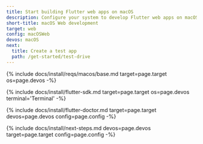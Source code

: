```yaml
---
title: Start building Flutter web apps on macOS
description: Configure your system to develop Flutter web apps on macOS.
short-title: macOS Web development
target: web
config: macOSWeb
devos: macOS
next:
  title: Create a test app
  path: /get-started/test-drive
---
```


{% include docs/install/reqs/macos/base.md target=page.target os=page.devos -%}

{% include docs/install/flutter-sdk.md target=page.target os=page.devos terminal='Terminal' -%}

{% include docs/install/flutter-doctor.md target=page.target devos=page.devos config=page.config -%}

{% include docs/install/next-steps.md devos=page.devos target=page.target config=page.config -%}
